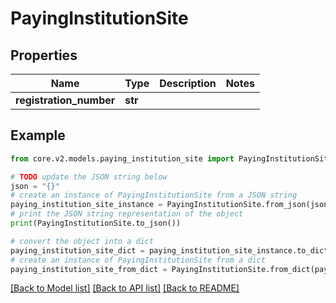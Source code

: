 # PayingInstitutionSite


## Properties

Name | Type | Description | Notes
------------ | ------------- | ------------- | -------------
**registration_number** | **str** |  | 

## Example

```python
from core.v2.models.paying_institution_site import PayingInstitutionSite

# TODO update the JSON string below
json = "{}"
# create an instance of PayingInstitutionSite from a JSON string
paying_institution_site_instance = PayingInstitutionSite.from_json(json)
# print the JSON string representation of the object
print(PayingInstitutionSite.to_json())

# convert the object into a dict
paying_institution_site_dict = paying_institution_site_instance.to_dict()
# create an instance of PayingInstitutionSite from a dict
paying_institution_site_from_dict = PayingInstitutionSite.from_dict(paying_institution_site_dict)
```
[[Back to Model list]](../README.md#documentation-for-models) [[Back to API list]](../README.md#documentation-for-api-endpoints) [[Back to README]](../README.md)


